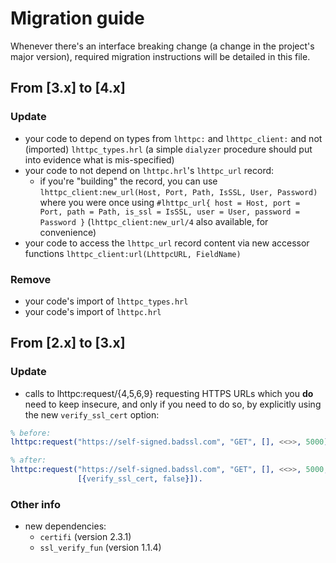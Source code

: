 # Migration guide

Whenever there's an interface breaking change (a change in the project's major version),
required migration instructions will be detailed in this file.

## From [3.x] to [4.x]
### Update
- your code to depend on types from `lhttpc:` and `lhttpc_client:` and not (imported)
`lhttpc_types.hrl` (a simple `dialyzer` procedure should put into evidence what is mis-specified)
- your code to not depend on `lhttpc.hrl`'s `lhttpc_url` record:
  - if you're "building" the record, you can use
`lhttpc_client:new_url(Host, Port, Path, IsSSL, User, Password)` where you were once using
`#lhttpc_url{ host = Host,
              port = Port,
              path = Path,
              is_ssl = IsSSL,
              user = User,
              password = Password }`
(`lhttpc_client:new_url/4` also available, for convenience)
- your code to access the `lhttpc_url` record content via new accessor functions
`lhttpc_client:url(LhttpcURL, FieldName)`

### Remove
- your code's import of `lhttpc_types.hrl`
- your code's import of `lhttpc.hrl`

## From [2.x] to [3.x]
### Update
- calls to lhttpc:request/{4,5,6,9} requesting HTTPS URLs which you **do** need to keep
  insecure, and only if you need to do so, by explicitly using the new `verify_ssl_cert` option:
```erlang
% before:
lhttpc:request("https://self-signed.badssl.com", "GET", [], <<>>, 5000).

% after:
lhttpc:request("https://self-signed.badssl.com", "GET", [], <<>>, 5000,
               [{verify_ssl_cert, false}]).
```
### Other info
- new dependencies:
    - `certifi` (version 2.3.1)
    - `ssl_verify_fun` (version 1.1.4)
